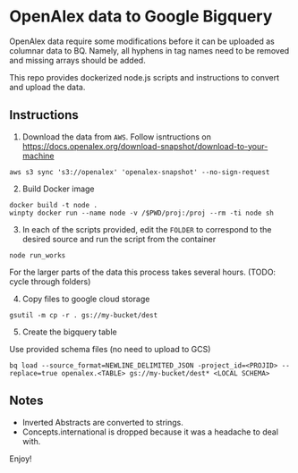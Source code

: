 # OpenAlex data to Google Bigquery

OpenAlex data require some modifications before it can be uploaded as columnar data to BQ. Namely, all hyphens in tag names need to be removed and missing arrays should be added. 

This repo provides dockerized node.js scripts and instructions to convert and upload the data.

## Instructions

1. Download the data from `AWS`. Follow isntructions on https://docs.openalex.org/download-snapshot/download-to-your-machine

```
aws s3 sync 's3://openalex' 'openalex-snapshot' --no-sign-request
```

2. Build Docker image 

```
docker build -t node .
winpty docker run --name node -v /$PWD/proj:/proj --rm -ti node sh
```

3. In each of the scripts provided, edit the `FOLDER` to correspond to the desired source and run the script from the container

```
node run_works
```

For the larger parts of the data this process takes several hours. (TODO: cycle through folders)

4. Copy files to google cloud storage

```
gsutil -m cp -r . gs://my-bucket/dest
```

5. Create the bigquery table

Use provided schema files (no need to upload to GCS)

```
bq load --source_format=NEWLINE_DELIMITED_JSON -project_id=<PROJID> --replace=true openalex.<TABLE> gs://my-bucket/dest* <LOCAL SCHEMA>
```

## Notes
- Inverted Abstracts are converted to strings.
- Concepts.international is dropped because it was a headache to deal with.


Enjoy!
